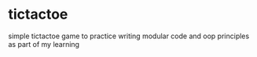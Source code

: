# tictactoe
simple tictactoe game to practice writing modular code and oop principles as part of my learning

